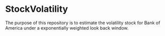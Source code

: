 # StockVolatility
The purpose of this repository is to estimate the volatility stock for Bank of America under a exponentially weighted look back window.
